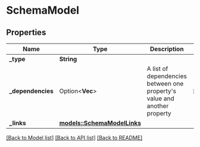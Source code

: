 # SchemaModel

## Properties

Name | Type | Description | Notes
------------ | ------------- | ------------- | -------------
**_type** | **String** |  | 
**_dependencies** | Option<**Vec<String>**> | A list of dependencies between one property's value and another property | [optional]
**_links** | [**models::SchemaModelLinks**](SchemaModel__links.md) |  | 

[[Back to Model list]](../README.md#documentation-for-models) [[Back to API list]](../README.md#documentation-for-api-endpoints) [[Back to README]](../README.md)


